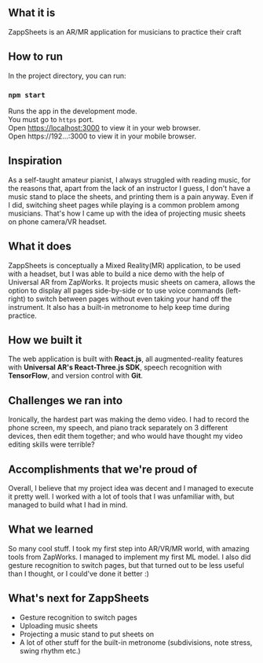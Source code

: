 ## What it is

ZappSheets is an AR/MR application for musicians to practice their craft

## How to run

In the project directory, you can run:

### `npm start`

Runs the app in the development mode.\
You must go to `https` port.\
Open [https://localhost:3000](https://localhost:3000) to view it in your web browser.\
Open https://192...:3000 to view it in your mobile browser.

## Inspiration

As a self-taught amateur pianist, I always struggled with reading music, for the reasons that, apart from the lack of an instructor I guess, I don't have a music stand to place the sheets, and printing them is a pain anyway. Even if I did, switching sheet pages while playing is a common problem among musicians. That's how I came up with the idea of projecting music sheets on phone camera/VR headset.

## What it does

ZappSheets is conceptually a Mixed Reality(MR) application, to be used with a headset, but I was able to build a nice demo with the help of Universal AR from ZapWorks. It projects music sheets on camera, allows the option to display all pages side-by-side or to use voice commands (left-right) to switch between pages without even taking your hand off the instrument. It also has a built-in metronome to help keep time during practice.

## How we built it

The web application is built with **React.js**, all augmented-reality features with **Universal AR's React-Three.js SDK**, speech recognition with **TensorFlow**, and version control with **Git**.

## Challenges we ran into

Ironically, the hardest part was making the demo video. I had to record the phone screen, my speech, and piano track separately on 3 different devices, then edit them together; and who would have thought my video editing skills were terrible?

## Accomplishments that we're proud of

Overall, I believe that my project idea was decent and I managed to execute it pretty well. I worked with a lot of tools that I was unfamiliar with, but managed to build what I had in mind.

## What we learned

So many cool stuff. I took my first step into AR/VR/MR world, with amazing tools from ZapWorks. I managed to implement my first ML model. I also did gesture recognition to switch pages, but that turned out to be less useful than I thought, or I could've done it better :)

## What's next for ZappSheets

- Gesture recognition to switch pages
- Uploading music sheets
- Projecting a music stand to put sheets on
- A lot of other stuff for the built-in metronome (subdivisions, note stress, swing rhythm etc.)

